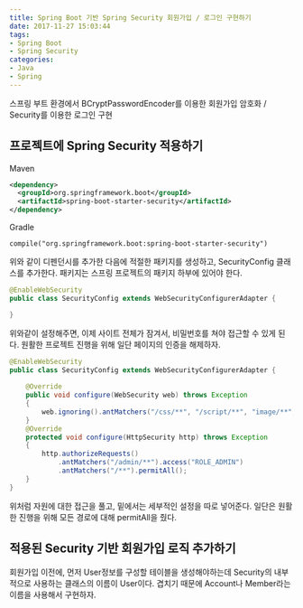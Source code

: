 ```yaml
---
title: Spring Boot 기반 Spring Security 회원가입 / 로그인 구현하기
date: 2017-11-27 15:03:44
tags:
- Spring Boot
- Spring Security
categories:
- Java
- Spring
---
```




스프링 부트 환경에서 BCryptPasswordEncoder를 이용한 회원가입 암호화 / Security를 이용한 로그인 구현





## 프로젝트에 Spring Security 적용하기



Maven

```Xml
<dependency>
  <groupId>org.springframework.boot</groupId>
  <artifactId>spring-boot-starter-security</artifactId>
</dependency>
```

Gradle

```
compile("org.springframework.boot:spring-boot-starter-security")
```



위와 같이 디펜던시를 추가한 다음에 적절한 패키지를 생성하고, SecurityConfig 클래스를 추가한다. 패키지는 스프링 프로젝트의 패키지 하부에 있어야 한다.

```Java
@EnableWebSecurity
public class SecurityConfig extends WebSecurityConfigurerAdapter {

}
```

위와같이 설정해주면, 이제 사이트 전체가 잠겨서, 비밀번호를 쳐야 접근할 수 있게 된다. 원활한 프로젝트 진행을 위해 일단 페이지의 인증을 해제하자.

```java
@EnableWebSecurity
public class SecurityConfig extends WebSecurityConfigurerAdapter {
	
	@Override
	public void configure(WebSecurity web) throws Exception
	{
		web.ignoring().antMatchers("/css/**", "/script/**", "image/**", "/fonts/**", "lib/**");
	}
	@Override
	protected void configure(HttpSecurity http) throws Exception
	{
		http.authorizeRequests()
			.antMatchers("/admin/**").access("ROLE_ADMIN")
			.antMatchers("/**").permitAll();
	}
}
```

위처럼 자원에 대한 접근을 풀고, 밑에서는 세부적인 설정을 따로 넣어준다. 일단은 원활한 진행을 위해 모든 경로에 대해 permitAll을 줬다.



## 적용된 Security 기반 회원가입 로직 추가하기

회원가입 이전에, 먼저 User정보를 구성할 테이블을 생성해야하는데 Security의 내부적으로 사용하는 클래스의 이름이 User이다. 겹치기 때문에 Account나 Member라는 이름을 사용해서 구현하자.



